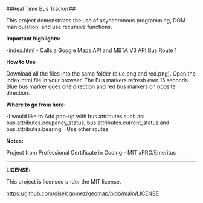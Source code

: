 ##Real Time Bus Tracker##

This project demonstrates the use of asynchronous programming, DOM manipulation, and use recursive functions.

**Important highlights:**

-index.html - Calls a Google Maps API and MBTA V3 API Bus Route 1

**How to Use**

Download all the files into the same folder (blue.png and red.png). Open the index.html file in your browser. The Bus markers refresh ever 15 seconds. Blue bus marker goes one direction and red bus markers on oposite direction.

**Where to go from here:**

-I would like to Add pop-up with bus attributes such as: bus.attributes.ocupancy_status, bus.attributes.current_status and bus.attributes.bearing.
-Use other routes

**Notes:**

Project from Professional Certificate in Coding - MIT xPRO/Emeritus

---
**LICENSE:**

This project is licensed under the MIT license.

https://github.com/giselcgomez/geomap/blob/main/LICENSE
